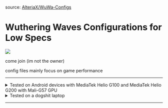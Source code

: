 source: [AlteriaX/WuWa-Configs](https://github.com/AlteriaX/WuWa-Configs)

# Wuthering Waves Configurations for Low Specs

[<img src="https://discord.com/api/guilds/798954204420112454/widget.png?style=banner2">](https://discord.gg/gczjQvgzWE)

come join (im not the owner)

config files mainly focus on game performance

---

<details>
<summary>Tested on Android devices with MediaTek Helio G100 and MediaTek Helio G200 with Mali-G57 GPU</summary>

+ Tecno Pova 7 4G
+ Tecno Camon 40 Pro 4G
+ Tecno Camon 40 4G
+ Tecno Camon 30S
+ Tecno Camon 30S Pro
+ Tecno Spark 30 Pro
+ Infinix Note 50 4G
+ Infinix Note 50 Pro 4G
+ Infinix Hot 50 4G
+ Infinix Hot 50 Pro 4G
+ Infinix Hot 50 Pro+
+ Infinix Hot 60 Pro
+ Infinix Hot 60 Pro+
+ OPPO Reno 13 F 4G

_it should work on other devices though_

</details>

<details>
<summary>Tested on a dogshit laptop</summary>

\
[Acer Aspire E5-476G](https://www.acer.com/us-en/support/product-support/Aspire_E5-476G)
+ CPU: Intel Core i3-7130U
+ GPU: NVIDIA GeForce MX150
+ RAM: 12 GB DDR4
+ Storage: Samsung 870 EVO 500GB SSD

</details>

---
